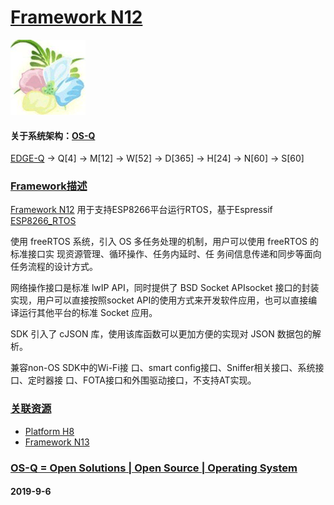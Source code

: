 ﻿# [Framework N12](https://github.com/OS-Q/N12)
[![sites](OS-Q/OS-Q.png)](http://www.OS-Q.com)
#### 关于系统架构：[OS-Q](https://github.com/OS-Q/OS-Q)

[EDGE-Q](https://github.com/OS-Q/EDGE-Q) -> Q[4] -> M[12] -> W[52] -> D[365] -> H[24] -> N[60] -> S[60]

### [Framework描述](https://github.com/OS-Q/N12/wiki) 

[Framework N12](https://github.com/OS-Q/N12) 用于支持ESP8266平台运行RTOS，基于Espressif [ESP8266_RTOS](https://github.com/espressif/ESP8266_RTOS_SDK)

使用 freeRTOS 系统，引入 OS 多任务处理的机制，用户可以使用 freeRTOS 的标准接口实 现资源管理、循环操作、任务内延时、任 务间信息传递和同步等面向任务流程的设计方式。

网络操作接口是标准 lwIP API，同时提供了 BSD Socket APIsocket 接口的封装实现，用户可以直接按照socket API的使用方式来开发软件应用，也可以直接编译运行其他平台的标准 Socket 应用。

SDK 引入了 cJSON 库，使用该库函数可以更加方便的实现对 JSON 数据包的解析。

兼容non-OS SDK中的Wi-Fi接 口、smart config接口、Sniffer相关接口、系统接口、定时器接 口、FOTA接口和外围驱动接口，不支持AT实现。

### [关联资源](https://github.com/OS-Q/)

 *  [ Platform H8](https://github.com/OS-Q/H8) 
*   [Framework N13](https://github.com/OS-Q/N13)


### [OS-Q = Open Solutions | Open Source |  Operating System ](http://www.OS-Q.com/N12)
####  2019-9-6